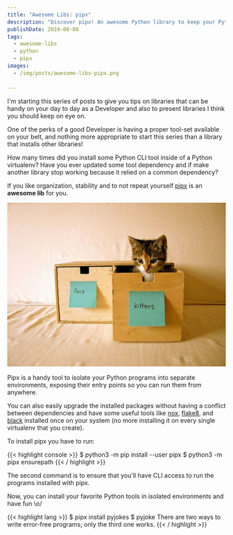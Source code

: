```yaml
---
title: "Awesome Libs: pipx"
description: "Discover pipx! An awesome Python library to keep your Python tools safe, updated, and organized"
publishDate: 2019-08-08
tags:
  - awesome-libs
  - python
  - pipx
images:
  - /img/posts/awesome-libs-pipx.png

---
```


I'm starting this series of posts to give you tips on libraries that can be handy on your day to day as a Developer and also to present libraries I think you should keep on eye on.

One of the perks of a good Developer is having a proper tool-set available on your belt, and nothing more appropriate to start this series than a library that installs other libraries!

How many times did you install some Python CLI tool inside of a Python virtualenv? Have you ever updated some tool dependency and if make another library stop working because it relied on a common dependency?

If you like organization, stability and to not repeat yourself [pipx](https://pipxproject.github.io/pipx/) is an **awesome lib** for you.

![organized kittens image](assets/organized-kittens.jpg)

Pipx is a handy tool to isolate your Python programs into separate environments, exposing their entry points so you can run them from anywhere.

You can also easily upgrade the installed packages without having a conflict between dependencies and have some useful tools like [nox](https://nox.thea.codes/en/stable/), [flake8](http://flake8.pycqa.org/en/latest/), and [black](https://black.readthedocs.io/en/stable/) installed once on your system (no more installing it on every single virtualenv that you create).

To install pipx you have to run:

{{< highlight console >}}
$ python3 -m pip install --user pipx
$ python3 -m pipx ensurepath
{{< / highlight >}}

The second command is to ensure that you'll have CLI access to run the programs installed with pipx.

Now, you can install your favorite Python tools in isolated environments and have fun \\o/

{{< highlight lang >}}
$ pipx install pyjokes
$ pyjoke
There are two ways to write error-free programs; only the third one works.
{{< / highlight >}}
